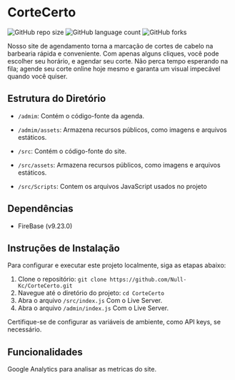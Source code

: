 # CorteCerto
![GitHub repo size](https://img.shields.io/github/repo-size/Null-Kc/CorteCerto?style=for-the-badge)
![GitHub language count](https://img.shields.io/github/languages/count/Null-Kc/CorteCerto?style=for-the-badge)
![GitHub forks](https://img.shields.io/github/forks/Null-Kc/CorteCerto?style=for-the-badge)


Nosso site de agendamento torna a marcação de cortes de cabelo na barbearia rápida e conveniente. Com apenas alguns cliques, você pode escolher seu horário, e agendar seu corte. Não perca tempo esperando na fila; agende seu corte online hoje mesmo e garanta um visual impecável quando você quiser.

## Estrutura do Diretório
- `/admim`: Contém o código-fonte da agenda.
- `/admim/assets`: Armazena recursos públicos, como imagens e arquivos estáticos.

- `/src`: Contém o código-fonte do site.
- `/src/assets`: Armazena recursos públicos, como imagens e arquivos estáticos.
- `/src/Scripts`: Contem os arquivos JavaScript usados no projeto

## Dependências

- FireBase (v9.23.0)

## Instruções de Instalação

Para configurar e executar este projeto localmente, siga as etapas abaixo:

1. Clone o repositório: `git clone https://github.com/Null-Kc/CorteCerto.git`
2. Navegue até o diretório do projeto: `cd CorteCerto`
3. Abra o arquivo `/src/index.js` Com o Live Server.
4. Abra o arquivo `/admin/index.js` Com o Live Server.

Certifique-se de configurar as variáveis de ambiente, como API keys, se necessário.

## Funcionalidades

Google Analytics para analisar as metricas do site.

